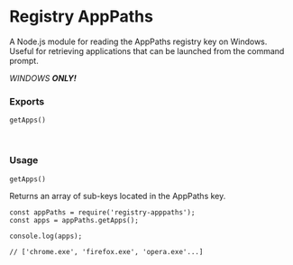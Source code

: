 # Registry AppPaths

A Node.js module for reading the AppPaths registry key on Windows. Useful for retrieving applications that can be launched from the command prompt.

*WINDOWS __ONLY!__*

### Exports

 ```getApps()```

<br>

### Usage

```getApps()```

Returns an array of sub-keys located in the AppPaths key.

```
const appPaths = require('registry-apppaths');
const apps = appPaths.getApps();
 
console.log(apps);

// ['chrome.exe', 'firefox.exe', 'opera.exe'...]
```